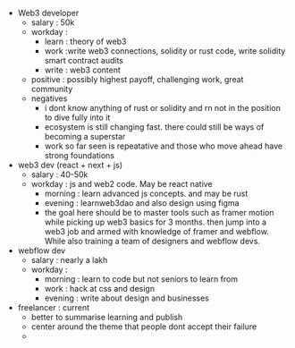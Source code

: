 - Web3 developer
	- salary : 50k
	- workday :
		- learn : theory of web3
		- work :write web3 connections, solidity or rust code, write solidity smart contract audits
		- write : web3 content
	- positive : possibly highest payoff, challenging work, great community
	- negatives
		- i dont know anything of rust or solidity and rn not in the position to dive fully into it
		- ecosystem is still changing fast. there could still be ways of becoming a superstar
		- work so far seen is repeatative and those who move ahead have strong foundations
- web3 dev (react + next + js)
	- salary : 40-50k
	- workday : js and web2 code. May be react native
		- morning : learn advanced js concepts. and may be rust
		- evening : learnweb3dao and also design  using figma
		- the goal here should be to master tools such as framer motion while picking up web3 basics for 3 months. then jump into a web3 job and armed with knowledge of framer and webflow. While also training a team of designers and webflow devs.
- webflow dev
	- salary : nearly a lakh
	- workday :
		- morning : learn to code but not seniors to learn from
		- work : hack at css and design
		- evening : write about design and businesses
- freelancer : current
	- better to summarise learning and publish
	- center around the theme that people dont accept their failure
	-